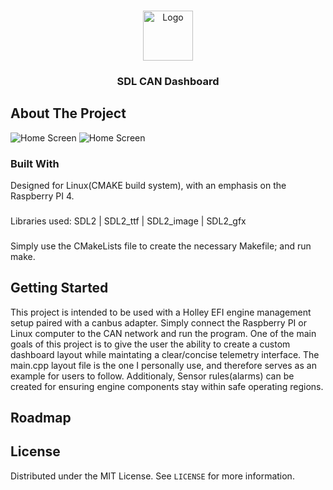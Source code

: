 <!-- PROJECT LOGO -->
<br />
<p align="center">
  <a href="https://github.com/othneildrew/Best-README-Template">
    <img src="images/logo.png" alt="Logo" width="80" height="80">
  </a>

  <h3 align="center">SDL CAN Dashboard</h3>

<!-- ABOUT THE PROJECT -->
## About The Project
![Home Screen](https://github.com/dbbert7729/SDL_Dashboard_CAN/blob/master/s1.jpg)
![Home Screen](https://github.com/dbbert7729/SDL_Dashboard_CAN/blob/master/s2.jpg)


### Built With
Designed for Linux(CMAKE build system), with an emphasis on the Raspberry PI 4.
###
Libraries used:
SDL2 | SDL2_ttf | SDL2_image | SDL2_gfx
###
Simply use the CMakeLists file to create the necessary Makefile; and run make.

<!-- GETTING STARTED -->
## Getting Started
This project is intended to be used with a Holley EFI engine management setup paired with a canbus adapter. Simply connect the Raspberry PI or Linux computer to the CAN network and run the program.
One of the main goals of this project is to give the user the ability to create a custom dashboard layout while maintating a clear/concise telemetry interface. 
The main.cpp layout file is the one I personally use, and therefore serves as an example for users to follow.
Additionaly, Sensor rules(alarms) can be created for ensuring engine components stay within safe operating regions. 

<!-- ROADMAP -->
## Roadmap

<!-- LICENSE -->
## License

Distributed under the MIT License. See `LICENSE` for more information.
